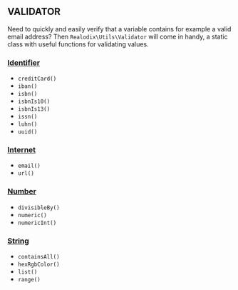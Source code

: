 VALIDATOR
---

Need to quickly and easily verify that a variable contains for example a valid email address? Then `Realodix\Utils\Validator` will come in handy, a static class with useful functions for validating values.


### [Identifier](/docs/ValidatorIdentifier.md)
- `creditCard()`
- `iban()`
- `isbn()`
- `isbnIs10()`
- `isbnIs13()`
- `issn()`
- `luhn()`
- `uuid()`

### [Internet](/docs/ValidatorInternet.md)
- `email()`
- `url()`

### [Number](/docs/ValidatorNumber.md)
- `divisibleBy()`
- `numeric()`
- `numericInt()`

### [String](/docs/ValidatorString.md)
- `containsAll()`
- `hexRgbColor()`
- `list()`
- `range()`
